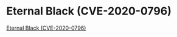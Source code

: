 # Eternal Black (CVE-2020-0796)
[Eternal Black (CVE-2020-0796)](https://aiwithcloud.com/2022/09/14/eternal_black_cve_2020_0796/)